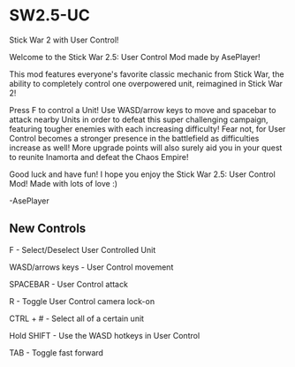 # SW2.5-UC
Stick War 2 with User Control!

Welcome to the Stick War 2.5: User Control Mod made by AsePlayer!

This mod features everyone's favorite classic mechanic from Stick War, the ability to completely control one overpowered unit, reimagined in Stick War 2! 

Press F to control a Unit! Use WASD/arrow keys to move and spacebar to attack nearby Units in order to defeat this super challenging campaign, featuring tougher enemies with each increasing difficulty! Fear not, for User Control becomes a stronger presence in the battlefield as difficulties increase as well! More upgrade points will also surely aid you in your quest to reunite Inamorta and defeat the Chaos Empire!

Good luck and have fun! I hope you enjoy the Stick War 2.5: User Control Mod!
Made with lots of love :)

-AsePlayer


## New Controls

F - Select/Deselect User Controlled Unit

WASD/arrows keys - User Control movement

SPACEBAR - User Control attack

R - Toggle User Control camera lock-on

CTRL + # - Select all of a certain unit

Hold SHIFT - Use the WASD hotkeys in User Control

TAB - Toggle fast forward
